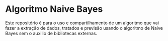 # Algoritmo Naive Bayes
Este repositório é para o uso e compartilhamento de um algoritmo que vai fazer a extração de dados, tratados e previsão usando o algoritmo de Naive Bayes sem o auxilio de bibliotecas externas.
